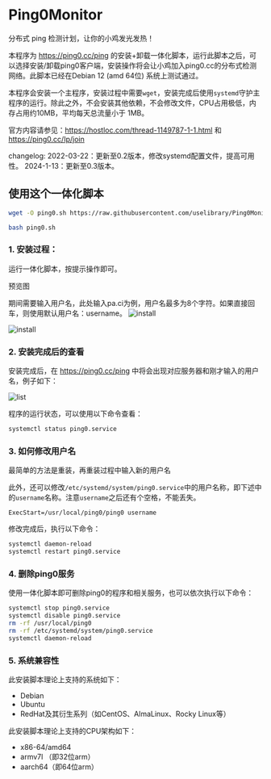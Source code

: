 # Ping0Monitor

分布式 ping 检测计划，让你的小鸡发光发热！

本程序为 https://ping0.cc/ping 的安装+卸载一体化脚本，运行此脚本之后，可以选择安装/卸载ping0客户端，安装操作将会让小鸡加入ping0.cc的分布式检测网络。此脚本已经在Debian 12 (amd 64位) 系统上测试通过。

本程序会安装一个主程序，安装过程中需要`wget`，安装完成后使用`systemd`守护主程序的运行。除此之外，不会安装其他依赖，不会修改文件，CPU占用极低，内存占用约10MB，平均每天总流量小于 1MB。

官方内容请参见：https://hostloc.com/thread-1149787-1-1.html 和 https://ping0.cc/Ip/join 

changelog:
2022-03-22：更新至0.2版本，修改systemd配置文件，提高可用性。
2024-1-13：更新至0.3版本。

## 使用这个一体化脚本

```bash
wget -O ping0.sh https://raw.githubusercontent.com/uselibrary/Ping0Monitor/main/install.sh && chmod +x ping0.sh 

bash ping0.sh

```

### 1. 安装过程：

运行一体化脚本，按提示操作即可。

预览图

期间需要输入用户名，此处输入pa.ci为例，用户名最多为8个字符。如果直接回车，则使用默认用户名：username。
![install](https://raw.githubusercontent.com/uselibrary/Ping0Monitor/main/data/install1.jpg)

![install](https://raw.githubusercontent.com/uselibrary/Ping0Monitor/main/data/install2.jpg)

### 2. 安装完成后的查看

安装完成后，在 https://ping0.cc/ping 中将会出现对应服务器和刚才输入的用户名，例子如下：

![list](https://raw.githubusercontent.com/uselibrary/Ping0Monitor/main/data/list.jpg)

程序的运行状态，可以使用以下命令查看：

```bash
systemctl status ping0.service
```



### 3. 如何修改用户名

最简单的方法是重装，再重装过程中输入新的用户名

此外，还可以修改`/etc/systemd/system/ping0.service`中的用户名称，即下述中的`username`名称。注意`username`之后还有个空格，不能丢失。

```
ExecStart=/usr/local/ping0/ping0 username 
```

修改完成后，执行以下命令：

```bash
systemctl daemon-reload
systemctl restart ping0.service
```


### 4. 删除ping0服务

使用一体化脚本即可删除ping0的程序和相关服务，也可以依次执行以下命令：

```bash
systemctl stop ping0.service
systemctl disable ping0.service
rm -rf /usr/local/ping0
rm -rf /etc/systemd/system/ping0.service
systemctl daemon-reload
```

### 5. 系统兼容性

此安装脚本理论上支持的系统如下：

- Debian
- Ubuntu
- RedHat及其衍生系列（如CentOS、AlmaLinux、Rocky Linux等）

此安装脚本理论上支持的CPU架构如下：

- x86-64/amd64 
- armv7l （即32位arm）
- aarch64（即64位arm）

